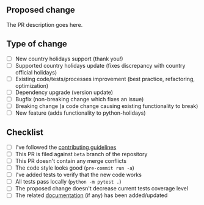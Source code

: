 <!--
  Thanks for contributing to python-holidays!
-->

## Proposed change

<!--
  Describe the big picture of your changes.
  Don't forget to link your PR to an existing issue if any.
-->

The PR description goes here.

## Type of change

<!--
  Type of change you want to introduce. Please, check one (1) box only!
  If your PR requires multiple boxes to be checked, it needs to
  be split into multiple PRs.
-->

- [ ] New country holidays support (thank you!)
- [ ] Supported country holidays update (fixes discrepancy with country official holidays)
- [ ] Existing code/tests/processes improvement (best practice, refactoring, optimization)
- [ ] Dependency upgrade (version update)
- [ ] Bugfix (non-breaking change which fixes an issue)
- [ ] Breaking change (a code change causing existing functionality to break)
- [ ] New feature (adds functionality to python-holidays)

## Checklist

<!--
  Put an `x` in the boxes that apply. You can change them after PR is created.
-->

- [ ] I've followed the [contributing guidelines][contributing-guidelines]
- [ ] This PR is filed against `beta` branch of the repository
- [ ] This PR doesn't contain any merge conflicts
- [ ] The code style looks good (`pre-commit run -a`)
- [ ] I've added tests to verify that the new code works
- [ ] All tests pass locally (`python -m pytest .`)
- [ ] The proposed change doesn't decrease current tests coverage level
- [ ] The related [documentation][docs] (if any) has been added/updated

<!--
  Thanks again for your contribution!
-->

[contributing-guidelines]: https://github.com/dr-prodigy/python-holidays/blob/beta/CONTRIBUTING.rst
[docs]: https://github.com/dr-prodigy/python-holidays/tree/beta/docs/source
